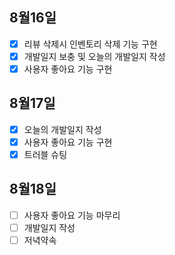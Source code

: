## 8월16일
- [X] 리뷰 삭제시 인벤토리 삭제 기능 구현
- [x] 개발일지 보충 및 오늘의 개발일지 작성
- [x] 사용자 좋아요 기능 구현

## 8월17일
- [x] 오늘의 개발일지 작성
- [x] 사용자 좋아요 기능 구현
- [x] 트러블 슈팅

## 8월18일
- [ ] 사용자 좋아요 기능 마무리
- [ ] 개발일지 작성
- [ ] 저녁약속
